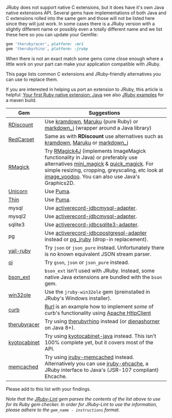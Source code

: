 JRuby does not support native C extensions, but it does have it's own Java native extensions API.  Several gems have implementations of both Java and C extensions rolled into the same gem and those will not be listed here since they will just work.  In some cases there is a JRuby version with a slightly different name or possibly even a totally different name and we list these here so you can update your Gemfile:

```ruby
gem 'therubyracer', platform: :mri
gem 'therubyrhino', platform: :jruby
```

When there is not an exact match some gems come close enough where a little work on your part can make your application compatible with JRuby.

This page lists common C extensions and JRuby-friendly alternatives you can use to replace them.

If you are interested in helping us port an extension to JRuby, this article is helpful: [Your first Ruby native extension: Java](https://blog.jcoglan.com/2012/08/02/your-first-ruby-native-extension-java/) see also [JRuby examples](https://github.com/jruby/jruby-examples) for a maven build.


| Gem | Suggestions |
|-----|-------------|
|[RDiscount][]|Use [kramdown][], [Maruku][] (pure Ruby) or [markdown_j][] (wrapper around a Java library)|
|[RedCarpet][]|Same as with **RDiscount** use alternatives such as [kramdown][], [Maruku][] or [markdown_j][]|
|[RMagick][]|Try [RMagick4J][] (implements ImageMagick functionality in Java) or preferably use alternatives [mini_magick][] & [quick_magick][]. For simple resizing, cropping, greyscaling, etc look at [image_voodoo][]. You can also use Java's Graphics2D.|
|[Unicorn][]| Use [Puma][].|
|[Thin][]| Use [Puma][].|
|mysql|Use [activerecord-jdbcmysql-adapter][].|
|mysql2|Use [activerecord-jdbcmysql-adapter][].|
|sqlite3|Use [activerecord-jdbcsqlite3-adapter][].|
|pg|Use [activerecord-jdbcpostgresql-adapter][] instead or [pg_jruby][] (drop-in replacement).|
|[yajl-ruby][]|Try `json` or `json_pure` instead. Unfortunately there is no known equivalent JSON stream parser.|
|[oj][]|Try `gson`, `json` or `json_pure` instead.|
|[bson_ext][]|`bson_ext` isn't used with JRuby. Instead, some native Java extensions are bundled with the `bson` gem.|
|[win32ole][]|Use the `jruby-win32ole` gem (preinstalled in JRuby's Windows installer).|
|[curb][]|[Rurl][] is an example how to implement _some_ of curb's functionality using [Apache HttpClient][]|
|[therubyracer][]|Try using [therubyrhino][] instead (or [dienashorner][] on Java 8+).|
|[kyotocabinet][]|Try using [kyotocabinet-java][] instead. This isn't 100% complete yet, but it covers most of the API.|
|[memcached][]|Try using [jruby-memcached][] instead. Alternatively you can use [jruby-ehcache][], a JRuby interface to Java's (JSR-107 compliant) Ehcache.|

Please add to this list with your findings.

*Note that the [JRuby-Lint][] gem parses the contents of the list above to use for its Ruby gem checker. In order for JRuby-Lint to use the information, please adhere to the `gem_name - instructions` format.*

[RDiscount]: http://dafoster.net/projects/rdiscount/
[RedCarpet]: https://github.com/vmg/redcarpet
[kramdown]: https://github.com/gettalong/kramdown
[Maruku]:https://github.com/bhollis/maruku
[markdown_j]: https://github.com/nate/markdown_j
[RMagick]: https://github.com/rmagick/rmagick
[RMagick4J]: https://github.com/Serabe/RMagick4J
[mini_magick]: https://github.com/minimagick/minimagick
[quick_magick]: https://github.com/aseldawy/quick_magick
[image_voodoo]: https://github.com/jruby/image_voodoo
[Unicorn]: http://unicorn.bogomips.org/
[Puma]: http://puma.io/
[Thin]: http://code.macournoyer.com/thin/
[Typhoeus]: https://github.com/dbalatero/typhoeus
[activerecord-jdbc-adapter]: https://github.com/jruby/activerecord-jdbc-adapter
[JRuby-Lint]: https://github.com/jruby/jruby-lint
[Nokogiri]: http://nokogiri.org/
[yajl-ruby]: https://github.com/brianmario/yajl-ruby
[bson_ext]: https://github.com/mongodb/mongo-ruby-driver
[Apache HttpClient]: http://hc.apache.org/httpcomponents-client-ga/
[HttpURLConnection]: http://download.oracle.com/javase/1,5.0/docs/api/java/net/HttpURLConnection.html
[win32ole]: http://www.ruby-doc.org/stdlib/libdoc/win32ole/rdoc/index.html
[Rurl]: https://github.com/rcyrus/Rurl
[curb]: https://github.com/taf2/curb
[therubyracer]: https://github.com/cowboyd/therubyracer
[therubyrhino]: https://github.com/cowboyd/therubyrhino
[dienashorner]: https://github.com/kares/dienashorner
[kyotocabinet]: http://fallabs.com/kyotocabinet/
[kyotocabinet-java]: https://github.com/csw/kyotocabinet-java
[memcached]: https://github.com/evan/memcached
[jruby-memcached]: https://github.com/aurorafeint/jruby-memcached
[jruby-ehcache]: https://github.com/dylanz/ehcache
[oj]: https://github.com/ohler55/oj
[activerecord-jdbcmysql-adapter]: https://rubygems.org/gems/activerecord-jdbcmysql-adapter
[activerecord-jdbcsqlite3-adapter]: https://rubygems.org/gems/activerecord-jdbcsqlite3-adapter
[activerecord-jdbcpostgresql-adapter]: https://rubygems.org/gems/activerecord-jdbcpostgresql-adapter
[pg_jruby]: https://rubygems.org/gems/pg_jruby